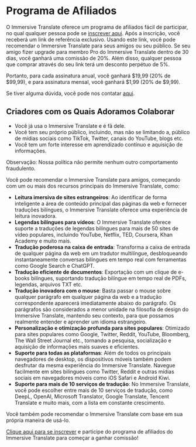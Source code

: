 # Programa de Afiliados

O Immersive Translate oferece um programa de afiliados fácil de participar, no qual qualquer pessoa pode se [inscrever aqui](https://immersive-translate.getrewardful.com). Após a inscrição, você receberá um link de referência exclusivo. Usando este link, você pode recomendar o Immersive Translate para seus amigos ou seu público. Se seu amigo fizer upgrade para membro Pro do Immersive Translate dentro de 30 dias, você ganhará uma comissão de 20%. Além disso, qualquer pessoa que comprar através do seu link terá um desconto perpétuo de 5%.

Portanto, para cada assinatura anual, você ganhará $19,99 (20% de $99,99), e para assinatura mensal, você ganhará $1,99 (20% de $9,99).

Se tiver alguma dúvida, você pode nos contatar [aqui](https://letterbird.co/immersivetranslate).

## Criadores com os Quais Adoramos Colaborar

- Você já usa o Immersive Translate e é fã dele.
- Você tem seu próprio público, incluindo, mas não se limitando a, público de mídias sociais como TikTok, Twitter, canais do YouTube, blogs etc.
- Você tem um forte interesse em aprendizado contínuo e aquisição de informações.

Observação: Nossa política não permite nenhum outro comportamento fraudulento.

Você pode recomendar o Immersive Translate para amigos, começando com um ou mais dos recursos principais do Immersive Translate, como:

- **Leitura imersiva de sites estrangeiros**: Ao identificar de forma inteligente a área de conteúdo principal das páginas da web e fornecer traduções bilíngues, o Immersive Translate oferece uma experiência de leitura inovadora.
- **Legendas bilíngues para vídeos**: O Immersive Translate oferece suporte a traduções de legendas bilíngues para mais de 50 sites de vídeo populares, incluindo YouTube, Netflix, TED, Coursera, Khan Academy e muito mais.
- **Tradução poderosa na caixa de entrada**: Transforma a caixa de entrada de qualquer página da web em um tradutor multilíngue, desbloqueando instantaneamente conversas bilíngues em tempo real com ferramentas como Google Search e ChatGPT.
- **Tradução eficiente de documentos**: Exportação com um clique de e-books bilíngues, suportando tradução bilíngue em tempo real de PDFs, legendas, arquivos TXT etc.
- **Tradução inovadora com o mouse**: Basta passar o mouse sobre qualquer parágrafo em qualquer página da web e a tradução correspondente aparecerá imediatamente abaixo do parágrafo. Os parágrafos são considerados a menor unidade na filosofia de design do Immersive Translate, mantendo seu contexto, para que possamos realmente entender e aprender um idioma estrangeiro.
- **Personalização e otimização profunda para sites populares**: Otimizado para sites populares como Google, Twitter, Reddit, YouTube, Bloomberg, The Wall Street Journal etc., tornando a pesquisa, socialização e aquisição de informações mais suaves e eficientes.
- **Suporte para todas as plataformas**: Além de todos os principais navegadores de desktop, os dispositivos móveis também podem desfrutar da mesma experiência do Immersive Translate. Navegue facilmente em sites bilíngues como Twitter, Reddit e outras mídias sociais em navegadores móveis como iOS Safari e Android Kiwi.
- **Suporte para mais de 10 serviços de tradução**: No Immersive Translate, você pode escolher entre mais de 10 serviços de tradução, como DeepL, OpenAI, Microsoft Translator, Google Translate, Tencent Translate e muito mais, com a lista em constante crescimento.

Você também pode recomendar o Immersive Translate com base em sua própria maneira de usá-lo.

[Clique aqui para se inscrever](https://immersive-translate.getrewardful.com) e participe do programa de afiliados do Immersive Translate para começar a ganhar comissão!
